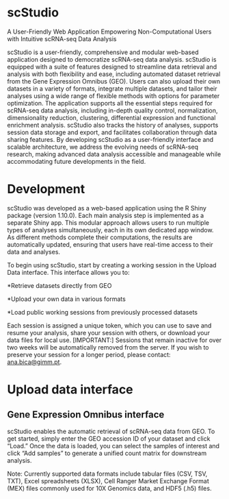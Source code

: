 # scStudio
A User-Friendly Web Application Empowering Non-Computational Users with Intuitive scRNA-seq Data Analysis

scStudio is a user-friendly, comprehensive and modular web-based application designed to democratize scRNA-seq data analysis. scStudio is equipped with a suite of features designed to streamline data retrieval and analysis with both flexibility and ease, including automated dataset retrieval from the Gene Expression Omnibus (GEO). Users can also upload their own datasets in a variety of formats, integrate multiple datasets, and tailor their analyses using a wide range of flexible methods with options for parameter optimization. The application supports all the essential steps required for scRNA-seq data analysis, including in-depth quality control, normalization, dimensionality reduction, clustering, differential expression and functional enrichment analysis. scStudio also tracks the history of analyses, supports session data storage and export, and facilitates collaboration through data sharing features. By developing scStudio as a user-friendly interface and scalable architecture, we address the evolving needs of scRNA-seq research, making advanced data analysis accessible and manageable while accommodating future developments in the field.

# Development

scStudio was developed as a web-based application using the R Shiny package (version 1.10.0). Each main analysis step is implemented as a separate Shiny app. This modular approach allows users to run multiple types of analyses simultaneously, each in its own dedicated app window. As different methods complete their computations, the results are automatically updated, ensuring that users have real-time access to their data and analyses. 

To begin using scStudio, start by creating a working session in the Upload Data interface. This interface allows you to:

*Retrieve datasets directly from GEO

*Upload your own data in various formats

*Load public working sessions from previously processed datasets

Each session is assigned a unique token, which you can use to save and resume your analysis, share your session with others, or download your data files for local use.
[IMPORTANT:] Sessions that remain inactive for over two weeks will be automatically removed from the server. If you wish to preserve your session for a longer period, please contact: ana.bica@gimm.pt.

# Upload data interface

## Gene Expression Omnibus interface

scStudio enables the automatic retrieval of scRNA-seq data from GEO. To get started, simply enter the GEO accession ID of your dataset and click “Load.” Once the data is loaded, you can select the samples of interest and click “Add samples” to generate a unified count matrix for downstream analysis.

Note: Currently supported data formats include tabular files (CSV, TSV, TXT), Excel spreadsheets (XLSX), Cell Ranger Market Exchange Format (MEX) files commonly used for 10X Genomics data, and HDF5 (.h5) files.
   













